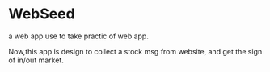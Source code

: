 # WebSeed

a web app use to take practic of web app.

Now,this app is design to collect a stock msg from website, and get the sign of in/out market.
